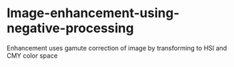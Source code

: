 # Image-enhancement-using-negative-processing
Enhancement uses gamute correction of image by transforming to HSI and CMY color space
